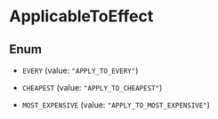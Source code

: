

# ApplicableToEffect

## Enum


* `EVERY` (value: `"APPLY_TO_EVERY"`)

* `CHEAPEST` (value: `"APPLY_TO_CHEAPEST"`)

* `MOST_EXPENSIVE` (value: `"APPLY_TO_MOST_EXPENSIVE"`)



